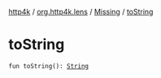 [http4k](../../index.md) / [org.http4k.lens](../index.md) / [Missing](index.md) / [toString](./to-string.md)

# toString

`fun toString(): `[`String`](https://kotlinlang.org/api/latest/jvm/stdlib/kotlin/-string/index.html)